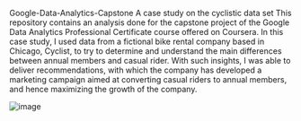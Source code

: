 Google-Data-Analytics-Capstone
A case study on the cyclistic data set
This repository contains an analysis done for the capstone project of the Google Data Analytics Professional Certificate course offered on Coursera. In this case study, I used data from a fictional bike rental company based in Chicago, Cyclist, to try to determine and understand the main differences between annual members and casual rider. With such insights, I was able to deliver recommendations, with which the company has developed a marketing campaign aimed at converting casual riders to annual members, and hence maximizing the growth of the company.

![image](https://user-images.githubusercontent.com/88923478/227438554-db1be496-69b1-4e43-8dc9-633cf3a049d4.png)


